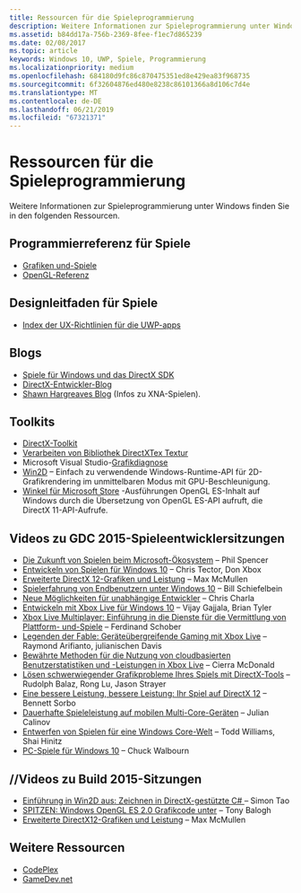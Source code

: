 ```yaml
---
title: Ressourcen für die Spieleprogrammierung
description: Weitere Informationen zur Spieleprogrammierung unter Windows finden Sie in den folgenden Ressourcen.
ms.assetid: b84dd17a-756b-2369-8fee-f1ec7d865239
ms.date: 02/08/2017
ms.topic: article
keywords: Windows 10, UWP, Spiele, Programmierung
ms.localizationpriority: medium
ms.openlocfilehash: 684180d9fc86c870475351ed8e429ea83f968735
ms.sourcegitcommit: 6f32604876ed480e8238c86101366a8d106c7d4e
ms.translationtype: MT
ms.contentlocale: de-DE
ms.lasthandoff: 06/21/2019
ms.locfileid: "67321371"
---
```

# <a name="game-programming-resources"></a>Ressourcen für die Spieleprogrammierung




Weitere Informationen zur Spieleprogrammierung unter Windows finden Sie in den folgenden Ressourcen.

## <a name="game-programming-reference"></a>Programmierreferenz für Spiele


-   [Grafiken und-Spiele](https://docs.microsoft.com/windows/desktop/graphics-and-multimedia)
-   [OpenGL-Referenz](https://go.microsoft.com/fwlink/p/?LinkID=288875)

## <a name="game-design-guidance"></a>Designleitfaden für Spiele


-   [Index der UX-Richtlinien für die UWP-apps](https://developer.microsoft.com/windows/apps/design)

## <a name="blogs"></a>Blogs


-   [Spiele für Windows und das DirectX SDK]( https://go.microsoft.com/fwlink/p/?LinkID=288873)
-   [DirectX-Entwickler-Blog]( https://go.microsoft.com/fwlink/p/?LinkID=288874)
-   [Shawn Hargreaves Blog]( https://go.microsoft.com/fwlink/p/?LinkID=288872) (Infos zu XNA-Spielen).

## <a name="toolkits"></a>Toolkits


-   [DirectX-Toolkit](  https://go.microsoft.com/fwlink/p/?LinkID=248929)
-   [Verarbeiten von Bibliothek DirectXTex Textur](  https://go.microsoft.com/fwlink/p/?LinkID=248926)
-   Microsoft Visual Studio-[Grafikdiagnose](https://docs.microsoft.com/visualstudio/debugger/overview-of-visual-studio-graphics-diagnostics?view=vs-2015)
-   [Win2D](https://github.com/Microsoft/Win2D) – Einfach zu verwendende Windows-Runtime-API für 2D-Grafikrendering im unmittelbaren Modus mit GPU-Beschleunigung.
-   [Winkel für Microsoft Store](https://go.microsoft.com/fwlink/p/?linkid=618387) -Ausführungen OpenGL ES-Inhalt auf Windows durch die Übersetzung von OpenGL ES-API aufruft, die DirectX 11-API-Aufrufe.

## <a name="gdc-2015-game-dev-session-videos"></a>Videos zu GDC 2015-Spieleentwicklersitzungen


-   [Die Zukunft von Spielen beim Microsoft-Ökosystem](https://channel9.msdn.com/Events/GDC/GDC-2015/The-Future-of-Gaming-Across-the-Microsoft-Ecosystem) – Phil Spencer
-   [Entwickeln von Spielen für Windows 10](https://channel9.msdn.com/Events/GDC/GDC-2015/Developing-Games-for-Windows-10) – Chris Tector, Don Xbox
-   [Erweiterte DirectX 12-Grafiken und Leistung](https://channel9.msdn.com/Events/GDC/GDC-2015/Advanced-DirectX12-Graphics-and-Performance) – Max McMullen
-   [Spielerfahrung von Endbenutzern unter Windows 10](https://channel9.msdn.com/Events/GDC/GDC-2015/Gaming-Consumer-Experience-on-Windows-10) – Bill Schiefelbein
-   [Neue Möglichkeiten für unabhängige Entwickler](https://channel9.msdn.com/Events/GDC/GDC-2015/New-Opportunities-for-Independent-Developers) – Chris Charla
-   [Entwickeln mit Xbox Live für Windows 10](https://channel9.msdn.com/Events/GDC/GDC-2015/Developing-with-Xbox-Live-for-Windows-10) – Vijay Gajjala, Brian Tyler
-   [Xbox Live Multiplayer: Einführung in die Dienste für die Vermittlung von Plattform- und-Spiele](https://channel9.msdn.com/Events/GDC/GDC-2015/Xbox-Live-Multiplayer-Introducing-services-for-cross-platform-matchmaking-and-gameplay) – Ferdinand Schober
-   [Legenden der Fable: Geräteübergreifende Gaming mit Xbox Live](https://channel9.msdn.com/Events/GDC/GDC-2015/Fable-Legends-Cross-device-Gameplay-with-Xbox-Live) – Raymond Arifianto, julianischen Davis
-   [Bewährte Methoden für die Nutzung von cloudbasierten Benutzerstatistiken und -Leistungen in Xbox Live](https://channel9.msdn.com/Events/GDC/GDC-2015/Best-Practices-for-Leveraging-Cloud-Based-User-Stats-and-Achievements-in-Xbox-Live) – Cierra McDonald
-   [Lösen schwerwiegender Grafikprobleme Ihres Spiels mit DirectX-Tools](https://channel9.msdn.com/Events/GDC/GDC-2015/Solve-the-Tough-Graphics-Problems-with-your-Game-Using-DirectX-Tools) – Rudolph Balaz, Rong Lu, Jason Strayer
-   [Eine bessere Leistung, bessere Leistung: Ihr Spiel auf DirectX 12](https://channel9.msdn.com/Events/GDC/GDC-2015/Better-Power-Better-Performance-Your-Game-on-DirectX12) – Bennett Sorbo
-   [Dauerhafte Spieleleistung auf mobilen Multi-Core-Geräten](https://channel9.msdn.com/Events/GDC/GDC-2015/Sustained-gaming-performance-in-multi-core-mobile-devices) – Julian Calinov
-   [Entwerfen von Spielen für eine Windows Core-Welt](https://channel9.msdn.com/Events/GDC/GDC-2015/Designing-Games-for-a-Windows-Core-World) – Todd Williams, Shai Hinitz
-   [PC-Spiele für Windows 10](https://channel9.msdn.com/Events/GDC/GDC-2015/PC-Games-for-Windows-10) – Chuck Walbourn

## <a name="build-2015-session-videos"></a>//Videos zu Build 2015-Sitzungen


-   [Einführung in Win2D aus: Zeichnen in DirectX-gestützte C# ](https://channel9.msdn.com/Events/Build/2015/2-631) – Simon Tao
-   [SPITZEN: Windows OpenGL ES 2.0 Grafikcode unter](https://channel9.msdn.com/Events/Build/2015/3-686) – Tony Balogh
-   [Erweiterte DirectX12-Grafiken und Leistung](https://channel9.msdn.com/Events/Build/2015/3-673) – Max McMullen

## <a name="other-resources"></a>Weitere Ressourcen


-   [CodePlex](https://go.microsoft.com/fwlink/p/?LinkID=76627)
-   [GameDev.net](https://go.microsoft.com/fwlink/p/?LinkID=288870)

 

 




